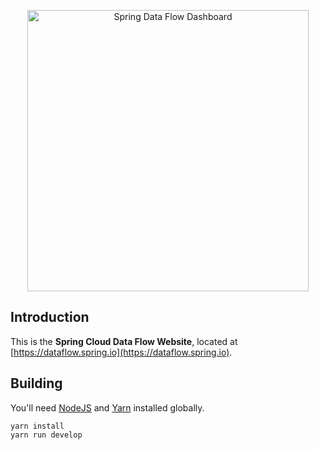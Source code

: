 <p align="center">
  <a href="https://dataflow.spring.io">
    <img alt="Spring Data Flow Dashboard" title="Spring Data Flow Website" src="https://i.imgur.com/ZcoBGnU.png" width="450">
  </a>
</p>

## Introduction

This is the **Spring Cloud Data Flow Website**, located at  [https://dataflow.spring.io](https://dataflow.spring.io).


## Building

You'll need [NodeJS](https://nodejs.org/en/) and [Yarn](https://yarnpkg.com/en/) installed globally.


```
yarn install
yarn run develop
```